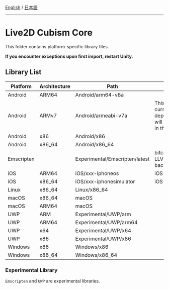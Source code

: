 [English](README.md) / [日本語](README.ja.md)

---

# Live2D Cubism Core

This folder contains platform-specific library files.

**If you encounter exceptions upon first import, restart Unity.**

## Library List

| Platform | Architecture | Path | Note |
| --- | --- | --- | --- |
| Android | ARM64 | Android/arm64-v8a |   |
| Android | ARMv7 | Android/armeabi-v7a | This library is currently deprecated and will be removed in the near future. |
| Android | x86 | Android/x86 |   |
| Android | x86_64 | Android/x86_64 |   |
| Emscripten |  | Experimental/Emscripten/latest | bitcode(upstream LLVM wasm backend) |
| iOS | ARM64 | iOS/xxx-iphoneos | iOS Devices |
| iOS | x86_64 | iOS/xxx-iphonesimulator | iOS Simulator |
| Linux | x86_64 | Linux/x86_64 |   |
| macOS | x86_64 | macOS |   |
| macOS | ARM64 | macOS |   |
| UWP | ARM | Experimental/UWP/arm |   |
| UWP | ARM64 | Experimental/UWP/arm64 |   |
| UWP | x64 | Experimental/UWP/x64 |   |
| UWP | x86 | Experimental/UWP/x86 |   |
| Windows | x86 | Windows/x86 |   |
| Windows | x86_64 | Windows/x86_64 |   |

### Experimental Library

`Emscripten` and `UWP` are experimental libraries.
